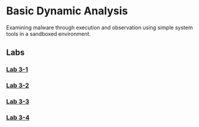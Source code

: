 # Basic Dynamic Analysis

Examining malware through execution and observation using simple system tools in a sandboxed environment.

## Labs

### [Lab 3-1](./3-1/README.md)

### [Lab 3-2](./3-2/README.md)

### [Lab 3-3](./3-3/README.md)

### [Lab 3-4](./3-4/README.md)
